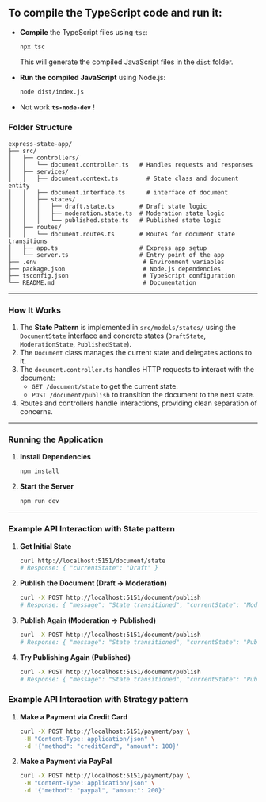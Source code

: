 ## To compile the TypeScript code and run it:

- **Compile** the TypeScript files using `tsc`:
  ```bash
  npx tsc
  ```
  This will generate the compiled JavaScript files in the `dist` folder.

- **Run the compiled JavaScript** using Node.js:
  ```bash
  node dist/index.js
  ```
- Not work **`ts-node-dev`** !


### **Folder Structure**

```
express-state-app/
├── src/
│   ├── controllers/
│   │   └── document.controller.ts   # Handles requests and responses
│   ├── services/
│   │   ├── document.context.ts        # State class and document entity
│   │   ├── document.interface.ts      # interface of document 
│   │   ├── states/
│   │   │   ├── draft.state.ts       # Draft state logic
│   │   │   ├── moderation.state.ts  # Moderation state logic
│   │   │   └── published.state.ts   # Published state logic
│   ├── routes/
│   │   └── document.routes.ts       # Routes for document state transitions
│   ├── app.ts                       # Express app setup
│   └── server.ts                    # Entry point of the app
├── .env                              # Environment variables
├── package.json                      # Node.js dependencies
├── tsconfig.json                     # TypeScript configuration
└── README.md                         # Documentation
```

---



### **How It Works**

1. The **State Pattern** is implemented in `src/models/states/` using the `DocumentState` interface and concrete states (`DraftState`, `ModerationState`, `PublishedState`).
2. The `Document` class manages the current state and delegates actions to it.
3. The `document.controller.ts` handles HTTP requests to interact with the document:
   - `GET /document/state` to get the current state.
   - `POST /document/publish` to transition the document to the next state.
4. Routes and controllers handle interactions, providing clean separation of concerns.

---

### **Running the Application**

1. **Install Dependencies**
   ```bash
   npm install
   ```


2. **Start the Server**
   ```bash
   npm run dev
   ```

---

### **Example API Interaction with State pattern**

1. **Get Initial State**
   ```bash
   curl http://localhost:5151/document/state
   # Response: { "currentState": "Draft" }
   ```

2. **Publish the Document (Draft → Moderation)**
   ```bash
   curl -X POST http://localhost:5151/document/publish
   # Response: { "message": "State transitioned", "currentState": "Moderation" }
   ```

3. **Publish Again (Moderation → Published)**
   ```bash
   curl -X POST http://localhost:5151/document/publish
   # Response: { "message": "State transitioned", "currentState": "Published" }
   ```

4. **Try Publishing Again (Published)**
   ```bash
   curl -X POST http://localhost:5151/document/publish
   # Response: { "message": "State transitioned", "currentState": "Published" }
   ```


### **Example API Interaction with Strategy pattern**

1. **Make a Payment via Credit Card**
   ```bash
   curl -X POST http://localhost:5151/payment/pay \
    -H "Content-Type: application/json" \
    -d '{"method": "creditCard", "amount": 100}'

   ```

2. **Make a Payment via PayPal**
   ```bash
   curl -X POST http://localhost:5151/payment/pay \
    -H "Content-Type: application/json" \
    -d '{"method": "paypal", "amount": 200}'
   ```
